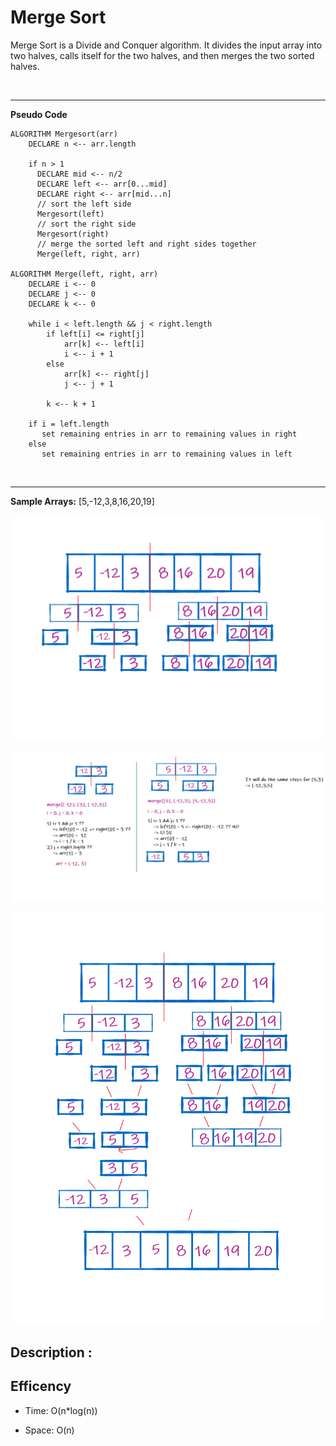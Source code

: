 # Merge Sort 

Merge Sort is a Divide and Conquer algorithm. It divides the input array into two halves, calls itself for the two halves, and then merges the two sorted halves.

<br>
<hr>

**Pseudo Code**

```
ALGORITHM Mergesort(arr)
    DECLARE n <-- arr.length

    if n > 1
      DECLARE mid <-- n/2
      DECLARE left <-- arr[0...mid]
      DECLARE right <-- arr[mid...n]
      // sort the left side
      Mergesort(left)
      // sort the right side
      Mergesort(right)
      // merge the sorted left and right sides together
      Merge(left, right, arr)

ALGORITHM Merge(left, right, arr)
    DECLARE i <-- 0
    DECLARE j <-- 0
    DECLARE k <-- 0

    while i < left.length && j < right.length
        if left[i] <= right[j]
            arr[k] <-- left[i]
            i <-- i + 1
        else
            arr[k] <-- right[j]
            j <-- j + 1

        k <-- k + 1

    if i = left.length
       set remaining entries in arr to remaining values in right
    else
       set remaining entries in arr to remaining values in left

```


<br>
<hr>

**Sample Arrays:** [5,-12,3,8,16,20,19]

![!](./divide-the-array.png)


![!](./first-partition.png)


![!](./Conquer-the-array.png)


## Description : 



## Efficency

 * Time: O(n*log(n))
 
 * Space: O(n)
